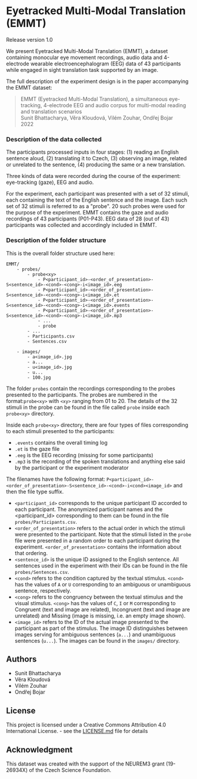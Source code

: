 # Eyetracked Multi-Modal Translation (EMMT)
Release version 1.0

We present Eyetracked Multi-Modal Translation (EMMT), a dataset containing monocular eye movement recordings, audio data and 4-electrode wearable electroencephalogram (EEG) data of 43 participants while engaged in sight translation task supported by an image.

The full description of the experiment design is in the paper accompanying the EMMT dataset:

>  EMMT (Eyetracked Multi-Modal Translation), a simultaneous eye-tracking, 4-electrode EEG and audio corpus for multi-modal reading and translation scenarios<br>
>  Sunit Bhattacharya, Věra Kloudová, Vilém Zouhar, Ondřej Bojar<br>
>  2022


### Description of the data collected

The participants processed inputs in four stages: (1) reading an English sentence aloud, (2) translating it to Czech, (3) observing an image, related or unrelated to the sentence, (4) producing the same or a new translation.

Three kinds of data were recorded during the course of the experiment: eye-tracking (gaze), EEG and audio.

For the experiment, each participant was presented with a set of 32 stimuli, each containing the text of the English sentence and the image. Each such set of 32 stimuli is referred to as a "probe". 20 such probes were used for the purpose of the experiment. EMMT contains the gaze and audio recordings of 43 participants (P01-P43). EEG data of 28 (out of 43) participants was collected and accordingly included in EMMT. 

### Description of the folder structure

This is the overall folder structure used here: 

```
EMMT/
    - probes/
        - probe<xy>
            - P<participant_id>-<order_of_presentation>-S<sentence_id>-<cond>-<cong>-i<image_id>.eeg
            - P<participant_id>-<order_of_presentation>-S<sentence_id>-<cond>-<cong>-i<image_id>.et
            - P<participant_id>-<order_of_presentation>-S<sentence_id>-<cond>-<cong>-i<image_id>.events
            - P<participant_id>-<order_of_presentation>-S<sentence_id>-<cond>-<cong>-i<image_id>.mp3
            - ...
            - probe
        - ...
        - Participants.csv
        - Sentences.csv

    - images/
        - a<image_id>.jpg
        - a...   
        - u<image_id>.jpg
        - u...
        - 100.jpg

```

The folder ``probes`` contain the recordings corresponding to the probes presented to the participants. The probes are numbered in the format:``probe<xy>`` with ``<xy>`` ranging from 01 to 20. 
The details of the 32 stimuli in the probe can be found in the file called ``probe`` inside each ``probe<xy>`` directory.

Inside each ``probe<xy>`` directory, there are four types of files corresponding to each stimuli presented to the participants:

- ``.events`` contains the overall timing log
- ``.et`` is the gaze file
- ``.eeg`` is the EEG recording (missing for some participants)
- ``.mp3`` is the recording of the spoken translations and anything else said by the participant or the experiment moderator

The filenames have the following format:
``P<participant_id>-<order_of_presentation>-S<sentence_id>-<cond>-i<cond><image_id>`` and then the file type suffix.

- ``<participant_id>`` corresponds to the unique participant ID accorded to each participant. The anonymized participant names and the <participant_id> corresponding to them can be found in the file ``probes/Participants.csv``.
- ``<order_of_presentation>`` refers to the actual order in which the stimuli were presented to the participant. Note that the stimuli listed in the ``probe`` file were presented in a random order to each participant during the experiment. ``<order_of_presentation>`` contains the information about that ordering.
- ``<sentence_id>`` is the unique ID assigned to the English sentence. All sentences used in the experiment with their IDs can be found in the file ``probes/Sentences.csv``.
- ``<cond>`` refers to the condition captured by the textual stimulus. ``<cond>`` has the values of ``A`` or ``U`` corresponding to an ambiguous or unambiguous sentence, respectively. 
- ``<cong>`` refers to the congruency between the textual stimulus and the visual stimulus. ``<cong>`` has the values of ``C``, ``I`` or ``M`` corresponding to Congruent (text and image are related), Incongruent (text and image are unrelated) and Missing (image is missing, i.e. an empty image shown).
- ``<image_id>`` refers to the ID of the actual image presented to the participant as part of the stimulus. The image ID distinguishes between images serving for ambiguous sentences (``a...``) and unambiguous sentences (``u...``). The images can be found in the ``images/`` directory.



## Authors

* Sunit Bhattacharya
* Věra Kloudová 
* Vilém Zouhar
* Ondřej Bojar

## License

This project is licensed under a Creative Commons Attribution 4.0 International License. - see the [LICENSE.md](LICENSE.md) file for details

## Acknowledgment

This dataset was created with the support of the NEUREM3 grant (19-26934X) of the Czech Science Foundation.
